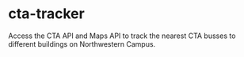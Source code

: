 # cta-tracker
Access the CTA API and Maps API to track the nearest CTA busses to different buildings on Northwestern Campus.
